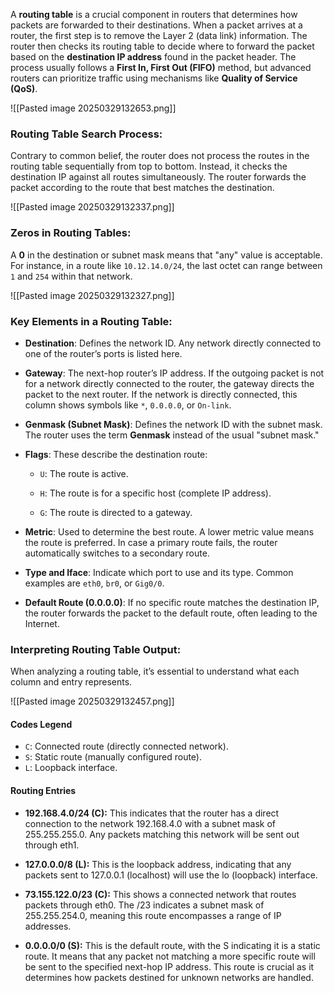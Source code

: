 A **routing table** is a crucial component in routers that determines how packets are forwarded to their destinations. When a packet arrives at a router, the first step is to remove the Layer 2 (data link) information. The router then checks its routing table to decide where to forward the packet based on the **destination IP address** found in the packet header. The process usually follows a **First In, First Out (FIFO)** method, but advanced routers can prioritize traffic using mechanisms like **Quality of Service (QoS)**.

![[Pasted image 20250329132653.png]]

### Routing Table Search Process:

Contrary to common belief, the router does not process the routes in the routing table sequentially from top to bottom. Instead, it checks the destination IP against all routes simultaneously. The router forwards the packet according to the route that best matches the destination.

![[Pasted image 20250329132337.png]]
### Zeros in Routing Tables:

A **0** in the destination or subnet mask means that "any" value is acceptable. For instance, in a route like `10.12.14.0/24`, the last octet can range between `1` and `254` within that network.

![[Pasted image 20250329132327.png]]
### Key Elements in a Routing Table:

- **Destination**: Defines the network ID. Any network directly connected to one of the router’s ports is listed here.

- **Gateway**: The next-hop router’s IP address. If the outgoing packet is not for a network directly connected to the router, the gateway directs the packet to the next router. If the network is directly connected, this column shows symbols like `*`, `0.0.0.0`, or `On-link`.

- **Genmask (Subnet Mask)**: Defines the network ID with the subnet mask. The router uses the term **Genmask** instead of the usual "subnet mask."

- **Flags**: These describe the destination route:

    - `U`: The route is active.
    
    - `H`: The route is for a specific host (complete IP address).
    
    - `G`: The route is directed to a gateway.
    
- **Metric**: Used to determine the best route. A lower metric value means the route is preferred. In case a primary route fails, the router automatically switches to a secondary route.

- **Type and Iface**: Indicate which port to use and its type. Common examples are `eth0`, `br0`, or `Gig0/0`.

- **Default Route (0.0.0.0)**: If no specific route matches the destination IP, the router forwards the packet to the default route, often leading to the Internet.

### Interpreting Routing Table Output:

When analyzing a routing table, it’s essential to understand what each column and entry represents.

![[Pasted image 20250329132457.png]]
#### Codes Legend

- `C`: Connected route (directly connected network).
- `S`: Static route (manually configured route).
- `L`: Loopback interface.
#### Routing Entries

- **192.168.4.0/24 (C):** This indicates that the router has a direct connection to the network 192.168.4.0 with a subnet mask of 255.255.255.0. Any packets matching this network will be sent out through eth1.

- **127.0.0.0/8 (L):** This is the loopback address, indicating that any packets sent to 127.0.0.1 (localhost) will use the lo (loopback) interface.

- **73.155.122.0/23 (C):** This shows a connected network that routes packets through eth0. The /23 indicates a subnet mask of 255.255.254.0, meaning this route encompasses a range of IP addresses.

- **0.0.0.0/0 (S):** This is the default route, with the S indicating it is a static route. It means that any packet not matching a more specific route will be sent to the specified next-hop IP address. This route is crucial as it determines how packets destined for unknown networks are handled.